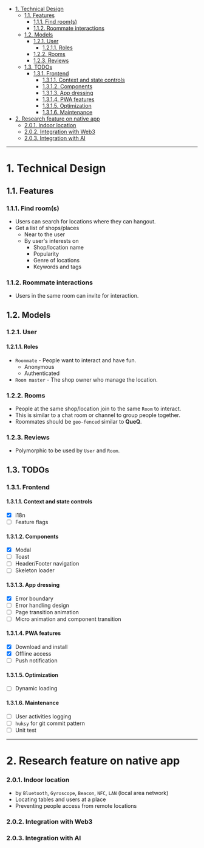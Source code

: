- [1. Technical Design](#1-technical-design)
  - [1.1. Features](#11-features)
    - [1.1.1. Find room(s)](#111-find-rooms)
    - [1.1.2. Roommate interactions](#112-roommate-interactions)
  - [1.2. Models](#12-models)
    - [1.2.1. User](#121-user)
      - [1.2.1.1. Roles](#1211-roles)
    - [1.2.2. Rooms](#122-rooms)
    - [1.2.3. Reviews](#123-reviews)
  - [1.3. TODOs](#13-todos)
    - [1.3.1. Frontend](#131-frontend)
      - [1.3.1.1. Context and state controls](#1311-context-and-state-controls)
      - [1.3.1.2. Components](#1312-components)
      - [1.3.1.3. App dressing](#1313-app-dressing)
      - [1.3.1.4. PWA features](#1314-pwa-features)
      - [1.3.1.5. Optimization](#1315-optimization)
      - [1.3.1.6. Maintenance](#1316-maintenance)
- [2. Research feature on native app](#2-research-feature-on-native-app)
    - [2.0.1. Indoor location](#201-indoor-location)
    - [2.0.2. Integration with Web3](#202-integration-with-web3)
    - [2.0.3. Integration with AI](#203-integration-with-ai)

---

# 1. Technical Design 

## 1.1. Features
### 1.1.1. Find room(s)
- Users can search for locations where they can hangout. 
- Get a list of shops/places 
  - Near to the user
  - By user's interests on 
    - Shop/location name
    - Popularity
    - Genre of locations
    - Keywords and tags

### 1.1.2. Roommate interactions
- Users in the same room can invite for interaction.

## 1.2. Models
### 1.2.1. User
#### 1.2.1.1. Roles
- `Roommate` - People want to interact and have fun.
  - Anonymous
  - Authenticated
- `Room master` - The shop owner who manage the location.

### 1.2.2. Rooms 
- People at the same shop/location join to the same `Room` to interact.
- This is similar to a chat room or channel to group people together.
- Roommates should be `geo-fenced` similar to **QueQ**.

### 1.2.3. Reviews
- Polymorphic to be used by `User` and `Room`. 

## 1.3. TODOs
### 1.3.1. Frontend
#### 1.3.1.1. Context and state controls
- [x] i18n
- [ ] Feature flags

#### 1.3.1.2. Components
- [x] Modal
- [ ] Toast
- [ ] Header/Footer navigation
- [ ] Skeleton loader

#### 1.3.1.3. App dressing
- [x] Error boundary
- [ ] Error handling design
- [ ] Page transition animation
- [ ] Micro animation and component transition

#### 1.3.1.4. PWA features
- [x] Download and install
- [x] Offline access
- [ ] Push notification

#### 1.3.1.5. Optimization
- [ ] Dynamic loading

#### 1.3.1.6. Maintenance
- [ ] User activities logging
- [ ] `huksy` for git commit pattern
- [ ] Unit test

--- 

# 2. Research feature on native app
### 2.0.1. Indoor location
- by `Bluetooth`, `Gyroscope`, `Beacon`, `NFC`, `LAN` (local area network)
- Locating tables and users at a place
- Preventing people access from remote locations

### 2.0.2. Integration with Web3

### 2.0.3. Integration with AI